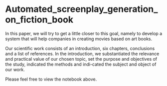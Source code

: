 # Automated_screenplay_generation_on_fiction_book
In this paper, we will try to get a little closer to this goal, namely to develop a system that will help companies in creating movies based on art books.

Our scientific work consists of an introduction, six chapters, conclusions and a list of references. 
In the introduction, we substantiated the relevance and practical value of our chosen topic, set the purpose and objectives of the study, indicated the methods and indi-cated the subject and object of our work.

Please feel free to view the notebook above.
